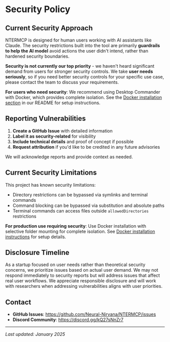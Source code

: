 # Security Policy

## Current Security Approach

NTERMCP is designed for human users working with AI assistants like Claude. The security restrictions built into the tool are primarily **guardrails to help the AI model** avoid actions the user didn't intend, rather than hardened security boundaries.

**Security is not currently our top priority** - we haven't heard significant demand from users for stronger security controls. We take **user needs seriously**, so if you need better security controls for your specific use case, please contact the team to discuss your requirements.

**For users who need security**: We recommend using Desktop Commander with Docker, which provides complete isolation. See the [Docker installation section](README.md#option-6-docker-installation-🐳-⭐-auto-updates-no-nodejs-required) in our README for setup instructions.

## Reporting Vulnerabilities

1. **Create a GitHub Issue** with detailed information
2. **Label it as security-related** for visibility  
3. **Include technical details** and proof of concept if possible
4. **Request attribution** if you'd like to be credited in any future advisories

We will acknowledge reports and provide context as needed.

## Current Security Limitations

This project has known security limitations:
- Directory restrictions can be bypassed via symlinks and terminal commands
- Command blocking can be bypassed via substitution and absolute paths
- Terminal commands can access files outside `allowedDirectories` restrictions

**For production use requiring security**: Use Docker installation with selective folder mounting for complete isolation. See [Docker installation instructions](README.md#option-6-docker-installation-🐳-⭐-auto-updates-no-nodejs-required) for setup details.

## Disclosure Timeline

As a startup focused on user needs rather than theoretical security concerns, we prioritize issues based on actual user demand. We may not respond immediately to security reports but will address issues that affect real user workflows. We appreciate responsible disclosure and will work with researchers when addressing vulnerabilities aligns with user priorities.

## Contact

- **GitHub Issues**: https://github.com/Neural-Nirvana/NTERMCP/issues
- **Discord Community**: https://discord.gg/kQ27sNnZr7

---

*Last updated: January 2025*